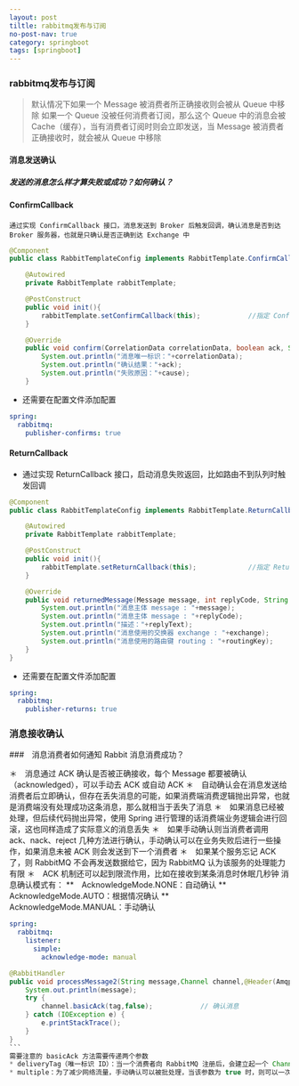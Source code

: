 ```yaml
---
layout: post
tiltle: rabbitmq发布与订阅
no-post-nav: true
category: springboot
tags: [springboot]
---
```


### rabbitmq发布与订阅

>默认情况下如果一个 Message 被消费者所正确接收则会被从 Queue 中移除
>如果一个 Queue 没被任何消费者订阅，那么这个 Queue 中的消息会被 Cache（缓存），当有消费者订阅时则会立即发送，当 Message 
>被消费者正确接收时，就会被从 Queue 中移除

#### 消息发送确认
##### 发送的消息怎么样才算失败或成功？如何确认？

#### ConfirmCallback

`通过实现 ConfirmCallback 接口，消息发送到 Broker 后触发回调，确认消息是否到达 Broker 服务器，也就是只确认是否正确到达 Exchange 中`

``` java
@Component
public class RabbitTemplateConfig implements RabbitTemplate.ConfirmCallback{

    @Autowired
    private RabbitTemplate rabbitTemplate;

    @PostConstruct
    public void init(){
        rabbitTemplate.setConfirmCallback(this);            //指定 ConfirmCallback
    }

    @Override
    public void confirm(CorrelationData correlationData, boolean ack, String cause) {
        System.out.println("消息唯一标识："+correlationData);
        System.out.println("确认结果："+ack);
        System.out.println("失败原因："+cause);
    }
```

* 还需要在配置文件添加配置
``` yml
spring:
  rabbitmq:
    publisher-confirms: true 
```
#### ReturnCallback

* 通过实现 ReturnCallback 接口，启动消息失败返回，比如路由不到队列时触发回调

``` java
@Component
public class RabbitTemplateConfig implements RabbitTemplate.ReturnCallback{

    @Autowired
    private RabbitTemplate rabbitTemplate;

    @PostConstruct
    public void init(){
        rabbitTemplate.setReturnCallback(this);             //指定 ReturnCallback
    }

    @Override
    public void returnedMessage(Message message, int replyCode, String replyText, String exchange, String routingKey) {
        System.out.println("消息主体 message : "+message);
        System.out.println("消息主体 message : "+replyCode);
        System.out.println("描述："+replyText);
        System.out.println("消息使用的交换器 exchange : "+exchange);
        System.out.println("消息使用的路由键 routing : "+routingKey);
    }
}
```
* 还需要在配置文件添加配置
``` yml
spring:
  rabbitmq:
    publisher-returns: true 
```

### 消息接收确认
###　消息消费者如何通知 Rabbit 消息消费成功？

＊　消息通过 ACK 确认是否被正确接收，每个 Message 都要被确认（acknowledged），可以手动去 ACK 或自动 ACK
＊　自动确认会在消息发送给消费者后立即确认，但存在丢失消息的可能，如果消费端消费逻辑抛出异常，也就是消费端没有处理成功这条消息，那么就相当于丢失了消息
＊　如果消息已经被处理，但后续代码抛出异常，使用 Spring 进行管理的话消费端业务逻辑会进行回滚，这也同样造成了实际意义的消息丢失
＊　如果手动确认则当消费者调用 ack、nack、reject 几种方法进行确认，手动确认可以在业务失败后进行一些操作，如果消息未被 ACK 则会发送到下一个消费者
＊　如果某个服务忘记 ACK 了，则 RabbitMQ 不会再发送数据给它，因为 RabbitMQ 认为该服务的处理能力有限
＊　ACK 机制还可以起到限流作用，比如在接收到某条消息时休眠几秒钟
消息确认模式有：
**　AcknowledgeMode.NONE：自动确认
**　AcknowledgeMode.AUTO：根据情况确认
**　AcknowledgeMode.MANUAL：手动确认

``` yml
spring:
  rabbitmq:
    listener:
      simple:
        acknowledge-mode: manual
```

``` java
@RabbitHandler
public void processMessage2(String message,Channel channel,@Header(AmqpHeaders.DELIVERY_TAG) long tag) {
    System.out.println(message);
    try {
        channel.basicAck(tag,false);            // 确认消息
    } catch (IOException e) {
        e.printStackTrace();
    }
}
```　
需要注意的 basicAck 方法需要传递两个参数
* deliveryTag（唯一标识 ID）：当一个消费者向 RabbitMQ 注册后，会建立起一个 Channel ，RabbitMQ 会用 basic.deliver 方法向消费者推送消息，这个方法携带了一个 delivery tag， 它代表了 RabbitMQ 向该 Channel 投递的这条消息的唯一标识 ID，是一个单调递增的正整数，delivery tag 的范围仅限于 Channel
* multiple：为了减少网络流量，手动确认可以被批处理，当该参数为 true 时，则可以一次性确认 delivery_tag 小于等于传入值的所有消息
